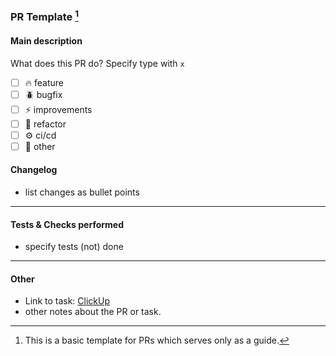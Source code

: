 ### PR Template [^1]

#### Main description

What does this PR do? Specify type with `x`

- [ ] 🔥 feature
- [ ] 🪲 bugfix 
- [ ] ⚡ improvements
- [ ] 🔨 refactor
- [ ] :gear: ci/cd
- [ ] 🌊 other

#### Changelog

- list changes as bullet points

---

#### Tests & Checks performed

- specify tests (not) done

---

#### Other

- Link to task: [ClickUp](https://app.clickup.com/t/TaskID)
- other notes about the PR or  task.


[^1]: This is a basic template for PRs which serves only as a guide.
